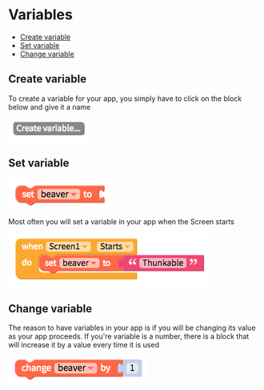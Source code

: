# Variables

* [Create variable](variables.md#create-variable)
* [Set variable](variables.md#set-variable)
* [Change variable](variables.md#change-variable)

## Create variable

To create a variable for your app, you simply have to click on the block below and give it a name

![](../../../.gitbook/assets/blocks-variable-fig-1.png)

## Set variable

![](../../../.gitbook/assets/blocks-variable-fig-4.png)

Most often you will set a variable in your app when the Screen starts

![](../../../.gitbook/assets/blocks-variable-fig-2.png)

## Change variable

The reason to have variables in your app is if you will be changing its value as your app proceeds. If you're variable is a number, there is a block that will increase it by a value every time it is used

![](../../../.gitbook/assets/blocks-variable-fig-5.png)

